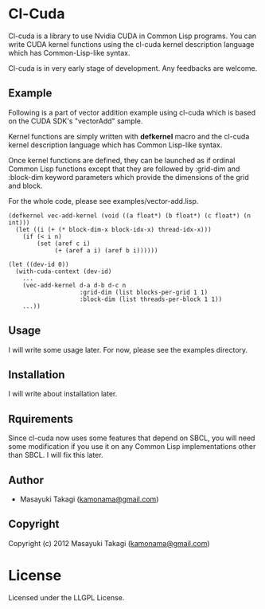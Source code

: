 # Cl-Cuda

Cl-cuda is a library to use Nvidia CUDA in Common Lisp programs. You can write CUDA kernel functions using the cl-cuda kernel description language which has Common-Lisp-like syntax.

Cl-cuda is in very early stage of development. Any feedbacks are welcome.

## Example

Following is a part of vector addition example using cl-cuda which is based on the CUDA SDK's "vectorAdd" sample.

Kernel functions are simply written with **defkernel** macro and the cl-cuda kernel description language which has Common Lisp-like syntax.

Once kernel functions are defined, they can be launched as if ordinal Common Lisp functions except that they are followed by :grid-dim and :block-dim keyword parameters which provide the dimensions of the grid and block.

For the whole code, please see examples/vector-add.lisp.

    (defkernel vec-add-kernel (void ((a float*) (b float*) (c float*) (n int)))
      (let ((i (+ (* block-dim-x block-idx-x) thread-idx-x)))
        (if (< i n)
            (set (aref c i)
                 (+ (aref a i) (aref b i))))))
    
    (let ((dev-id 0))
      (with-cuda-context (dev-id)
        ...
        (vec-add-kernel d-a d-b d-c n
                        :grid-dim (list blocks-per-grid 1 1)
                        :block-dim (list threads-per-block 1 1))
        ...))

## Usage

I will write some usage later. For now, please see the examples directory.

## Installation

I will write about installation later.

## Rquirements

Since cl-cuda now uses some features that depend on SBCL, you will need some modification if you use it on any Common Lisp implementations other than SBCL. I will fix this later.

## Author

* Masayuki Takagi (kamonama@gmail.com)

## Copyright

Copyright (c) 2012 Masayuki Takagi (kamonama@gmail.com)

# License

Licensed under the LLGPL License.

